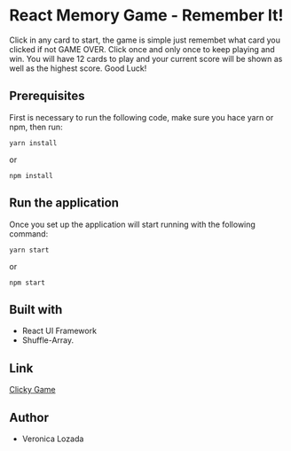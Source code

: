 # React Memory Game - Remember It!

Click in any card to start, the game is simple just remembet what card you clicked if not GAME OVER. Click once and only once to keep playing and win. You will have 12 cards to play and your current score will be shown as well as the highest score. Good Luck! 

##  Prerequisites
First is necessary to run the following code, make sure you hace yarn or npm, then run:

`yarn install`

or 

`npm install`

##  Run the application
Once you set up the application will start running with the following command: 

`yarn start`

or 

`npm start`

##  Built with 

* React UI Framework
* Shuffle-Array. 

## Link
[Clicky Game](https://memoryclicky-game.herokuapp.com/)

##  Author
* Veronica Lozada

